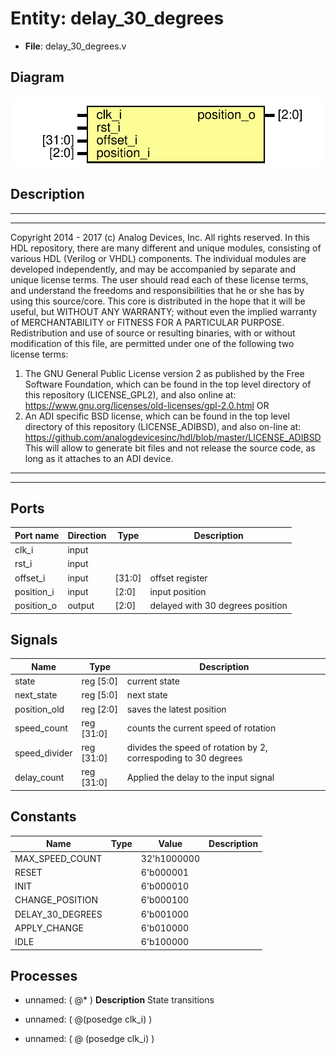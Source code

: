 # Entity: delay_30_degrees

- **File**: delay_30_degrees.v
## Diagram

![Diagram](delay_30_degrees.svg "Diagram")
## Description

***************************************************************************
 ***************************************************************************
 Copyright 2014 - 2017 (c) Analog Devices, Inc. All rights reserved.
 In this HDL repository, there are many different and unique modules, consisting
 of various HDL (Verilog or VHDL) components. The individual modules are
 developed independently, and may be accompanied by separate and unique license
 terms.
 The user should read each of these license terms, and understand the
 freedoms and responsibilities that he or she has by using this source/core.
 This core is distributed in the hope that it will be useful, but WITHOUT ANY
 WARRANTY; without even the implied warranty of MERCHANTABILITY or FITNESS FOR
 A PARTICULAR PURPOSE.
 Redistribution and use of source or resulting binaries, with or without modification
 of this file, are permitted under one of the following two license terms:
   1. The GNU General Public License version 2 as published by the
      Free Software Foundation, which can be found in the top level directory
      of this repository (LICENSE_GPL2), and also online at:
      <https://www.gnu.org/licenses/old-licenses/gpl-2.0.html>
 OR
   2. An ADI specific BSD license, which can be found in the top level directory
      of this repository (LICENSE_ADIBSD), and also on-line at:
      https://github.com/analogdevicesinc/hdl/blob/master/LICENSE_ADIBSD
      This will allow to generate bit files and not release the source code,
      as long as it attaches to an ADI device.
 ***************************************************************************
 ***************************************************************************
 
## Ports

| Port name  | Direction | Type   | Description                      |
| ---------- | --------- | ------ | -------------------------------- |
| clk_i      | input     |        |                                  |
| rst_i      | input     |        |                                  |
| offset_i   | input     | [31:0] | offset register                  |
| position_i | input     | [2:0]  | input position                   |
| position_o | output    | [2:0]  | delayed with 30 degrees position |
## Signals

| Name          | Type       | Description                                                    |
| ------------- | ---------- | -------------------------------------------------------------- |
| state         | reg [5:0]  | current state                                                  |
| next_state    | reg [5:0]  | next state                                                     |
| position_old  | reg [2:0]  | saves the latest position                                      |
| speed_count   | reg [31:0] | counts the current speed of rotation                           |
| speed_divider | reg [31:0] | divides the speed of rotation by 2, correspoding to 30 degrees |
| delay_count   | reg [31:0] | Applied the delay to the input signal                          |
## Constants

| Name             | Type | Value       | Description |
| ---------------- | ---- | ----------- | ----------- |
| MAX_SPEED_COUNT  |      | 32'h1000000 |             |
| RESET            |      | 6'b000001   |             |
| INIT             |      | 6'b000010   |             |
| CHANGE_POSITION  |      | 6'b000100   |             |
| DELAY_30_DEGREES |      | 6'b001000   |             |
| APPLY_CHANGE     |      | 6'b010000   |             |
| IDLE             |      | 6'b100000   |             |
## Processes
- unnamed: ( @* )
**Description**
State transitions

- unnamed: ( @(posedge clk_i) )
- unnamed: ( @ (posedge clk_i) )
